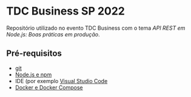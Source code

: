 # TDC Business SP 2022

Repositório utilizado no evento TDC Business com o tema *API REST em Node.js: Boas práticas em produção*.



## Pré-requisitos

* [git](https://git-scm.com/)
* [Node.js e npm](https://nodejs.org/)
* IDE (por exemplo [Visual Studio Code](https://code.visualstudio.com/)
* [Docker e Docker Compose](https://www.docker.com/)
